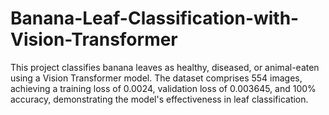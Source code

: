 # Banana-Leaf-Classification-with-Vision-Transformer
This project classifies banana leaves as healthy, diseased, or animal-eaten using a Vision Transformer model. The dataset comprises 554 images, achieving a training loss of 0.0024, validation loss of 0.003645, and 100% accuracy, demonstrating the model's effectiveness in leaf classification.
